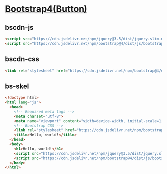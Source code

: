 [Bootstrap4(Button)](https://getbootstrap.com/docs/4.6/getting-started/introduction/)
=====================

bscdn-js
-----------

```html
<script src="https://cdn.jsdelivr.net/npm/jquery@3.5/dist/jquery.slim.min.js" crossorigin="anonymous"></script>
<script src="https://cdn.jsdelivr.net/npm/bootstrap@4/dist/js/bootstrap.bundle.min.js" crossorigin="anonymous"></script>
```

bscdn-css
-----------

```html
<link rel="stylesheet" href="https://cdn.jsdelivr.net/npm/bootstrap@4/dist/css/bootstrap.min.css">
```

bs-skel
-----------

```html
<!doctype html>
<html lang="js">
  <head>
    <!-- Required meta tags -->
    <meta charset="utf-8">
    <meta name="viewport" content="width=device-width, initial-scale=1, shrink-to-fit=no">
    <!-- Bootstrap CSS -->
    <link rel="stylesheet" href="https://cdn.jsdelivr.net/npm/bootstrap@4/dist/css/bootstrap.min.css" crossorigin="anonymous">
    <title>Hello, world!</title>
  </head>
  <body>
    <h1>Hello, world!</h1>
    <script src="https://cdn.jsdelivr.net/npm/jquery@3.5/dist/jquery.slim.min.js" crossorigin="anonymous"></script>
    <script src="https://cdn.jsdelivr.net/npm/bootstrap@4/dist/js/bootstrap.bundle.min.js" crossorigin="anonymous"></script>
  </body>
</html>
```
